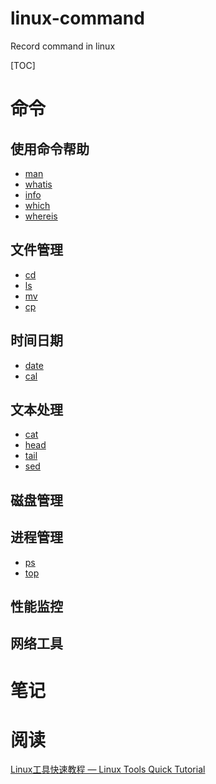 # linux-command
Record command in linux

[TOC]

# 命令

## 使用命令帮助

- [man](commands/man.md)
- [whatis](commands/whatis.md)
- [info](commands/info.md)
- [which](commands/which.md)
- [whereis](commands/whereis.md)

## 文件管理

- [cd](commands/cd.md)
- [ls](commands/ls.md)
- [mv](commands/mv.md)
- [cp](commands/cp.md)

## 时间日期

- [date](commands/date.md)
- [cal](commands/cal.md)

## 文本处理

- [cat](commands/cat.md)
- [head](commands/head.md)
- [tail](commands/tail.md)
- [sed](commands/sed.md)

## 磁盘管理

## 进程管理

- [ps](commands/ps.md)
- [top](commands/top.md)

## 性能监控

## 网络工具


# 笔记

# 阅读

[Linux工具快速教程 — Linux Tools Quick Tutorial](https://linuxtools-rst.readthedocs.io/zh_CN/latest/)
